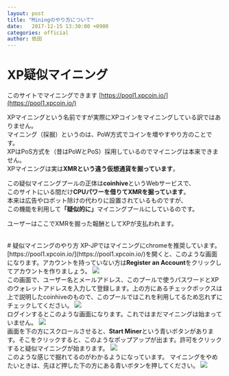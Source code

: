 ```yaml
---
layout: post
title: "Miningのやり方について"
date:   2017-12-15 13:30:00 +0900
categories: official
author: 依田
---
```


# XP疑似マイニング  
このサイトでマイニングできます [https://pool1.xpcoin.io/](https://pool1.xpcoin.io/)  

XPマイニングという名前ですが実際にXPコインをマイニングしている訳ではありません。  
マイニング（採掘）というのは、PoW方式でコインを増やすやり方のことです。  
XPはPoS方式を（昔はPoWとPoS）採用しているのでマイニングは本来できません。  
XPマイニングは実は<strong>XMRという違う仮想通貨を掘っています</strong>。  

この疑似マイニングプールの正体は<strong>coinhive</strong>というWebサービスで、  
このサイトにいる間だけ<strong>CPUパワーを借りてXMRを掘っています</strong>。  
本来は広告やロボット除けの代わりに設置されているものですが、  
この機能を利用して<strong>「疑似的に」</strong>マイニングプールにしているのです。  

ユーザーはここでXMRを掘った報酬としてXPが支払われます。  

<br>
# 疑似マイニングのやり方  
XP-JPではマイニングにchromeを推奨しています。  
[https://pool1.xpcoin.io/](https://pool1.xpcoin.io/)を開くと、このような画面になります。アカウントを持っていない方は<strong>Register an Account</strong>をクリックしてアカウントを作りましょう。

<img src="{{site.baseurl}}/images/mining/xp_pool_login.jpg">  

<br>
この画面で、ユーザー名とメールアドレス、このプールで使うパスワードとXPのウォレットアドレスを入力して登録します。上の方にあるチェックボックスは上で説明したcoinhiveのもので、このプールではこれを利用してるため忘れずにチェックしてください。  

<img src="{{site.baseurl}}/images/mining/xp_pool_signup.jpg">  

<br>
ログインするとこのような画面になります。これではまだマイニングは始まっていません。  

<img src="{{site.baseurl}}/images/mining/xp_pool_dashboard.jpg">  

<br>
画面を下の方にスクロールさせると、<strong>Start Miner</strong>という青いボタンがあります。そこをクリックすると、このようなポップアップが出ます。許可をクリックすると疑似マイニングが始まります。

<img src="{{site.baseurl}}/images/mining/xp_pool_popup.jpg">  

<br>
このような感じで掘れてるのがわかるようになっています。
マイニングをやめたいときは、先ほど押した下の方にある青いボタンを押してください。  

<img src="{{site.baseurl}}/images/mining/xp_pool_hash.jpg">  

